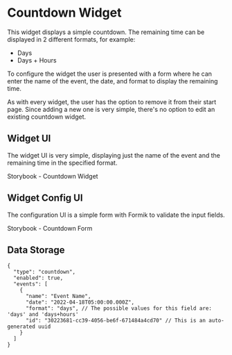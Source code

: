 # Countdown Widget

This widget displays a simple countdown. The remaining time can be displayed in 2 different formats,
for example:

- Days
- Days + Hours

To configure the widget the user is presented with a form where he can enter the name of the event,
the date, and format to display the remaining time.

As with every widget, the user has the option to remove it from their start page. Since adding a new
one is very simple, there's no option to edit an existing countdown widget.

## Widget UI

The widget UI is very simple, displaying just the name of the event and the remaining time in the
specified format.

Storybook - Countdown Widget

## Widget Config UI

The configuration UI is a simple form with Formik to validate the input fields.

Storybook - Countdown Form

## Data Storage

```jsonc
{
  "type": "countdown",
  "enabled": true,
  "events": [
    {
      "name": "Event Name",
      "date": "2022-04-18T05:00:00.000Z",
      "format": "days", // The possible values for this field are: 'days' and 'days+hours'
      "id": "30223681-cc39-4056-be6f-671484a4cd70" // This is an auto-generated uuid
    }
  ]
}
```
